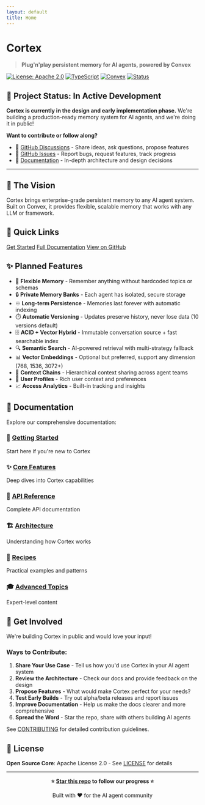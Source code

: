 ```yaml
---
layout: default
title: Home
---
```


# Cortex

> **Plug'n'play persistent memory for AI agents, powered by Convex**

[![License: Apache 2.0](https://img.shields.io/badge/License-Apache%202.0-blue.svg)](https://opensource.org/licenses/Apache-2.0)
[![TypeScript](https://img.shields.io/badge/TypeScript-5.0-blue.svg)](https://www.typescriptlang.org/)
[![Convex](https://img.shields.io/badge/Powered%20by-Convex-purple.svg)](https://convex.dev)
[![Status](https://img.shields.io/badge/Status-In%20Development-yellow.svg)](https://github.com/SaintNick1214/cortex/discussions)

## 🚧 Project Status: In Active Development

**Cortex is currently in the design and early implementation phase.** We're building a production-ready memory system for AI agents, and we're doing it in public!

**Want to contribute or follow along?**

- 💬 [GitHub Discussions](https://github.com/SaintNick1214/cortex/discussions) - Share ideas, ask questions, propose features
- 🐛 [GitHub Issues](https://github.com/SaintNick1214/cortex/issues) - Report bugs, request features, track progress
- 📖 [Documentation](./Documentation/00-README) - In-depth architecture and design decisions

---

## 🎯 The Vision

Cortex brings enterprise-grade persistent memory to any AI agent system. Built on Convex, it provides flexible, scalable memory that works with any LLM or framework.

## 🚀 Quick Links

<div class="quick-links">
  <a href="./Documentation/01-getting-started/01-introduction" class="button">Get Started</a>
  <a href="./Documentation/00-README" class="button">Full Documentation</a>
  <a href="https://github.com/SaintNick1214/cortex" class="button">View on GitHub</a>
</div>

## ✨ Planned Features

- 🧠 **Flexible Memory** - Remember anything without hardcoded topics or schemas
- 🔒 **Private Memory Banks** - Each agent has isolated, secure storage
- ♾️ **Long-term Persistence** - Memories last forever with automatic indexing
- ⏱️ **Automatic Versioning** - Updates preserve history, never lose data (10 versions default)
- 🗄️ **ACID + Vector Hybrid** - Immutable conversation source + fast searchable index
- 🔍 **Semantic Search** - AI-powered retrieval with multi-strategy fallback
- 📊 **Vector Embeddings** - Optional but preferred, support any dimension (768, 1536, 3072+)
- 🔗 **Context Chains** - Hierarchical context sharing across agent teams
- 👥 **User Profiles** - Rich user context and preferences
- 📈 **Access Analytics** - Built-in tracking and insights

## 📖 Documentation

Explore our comprehensive documentation:

### 🚀 [Getting Started](./Documentation/01-getting-started/01-introduction)
Start here if you're new to Cortex

### ✨ [Core Features](./Documentation/02-core-features/01-agent-memory)
Deep dives into Cortex capabilities

### 📖 [API Reference](./Documentation/03-api-reference/02-memory-operations)
Complete API documentation

### 🏗️ [Architecture](./Documentation/04-architecture/01-system-overview)
Understanding how Cortex works

### 🍳 [Recipes](./Documentation/06-recipes/01-simple-chatbot)
Practical examples and patterns

### 🎓 [Advanced Topics](./Documentation/07-advanced-topics/02-dimension-strategies)
Expert-level content

## 🤝 Get Involved

We're building Cortex in public and would love your input!

### Ways to Contribute:

1. **Share Your Use Case** - Tell us how you'd use Cortex in your AI agent system
2. **Review the Architecture** - Check our docs and provide feedback on the design
3. **Propose Features** - What would make Cortex perfect for your needs?
4. **Test Early Builds** - Try out alpha/beta releases and report issues
5. **Improve Documentation** - Help us make the docs clearer and more comprehensive
6. **Spread the Word** - Star the repo, share with others building AI agents

See [CONTRIBUTING](./CONTRIBUTING) for detailed contribution guidelines.

## 📄 License

**Open Source Core**: Apache License 2.0 - See [LICENSE](./LICENSE) for details

---

<div align="center">

**⭐ [Star this repo](https://github.com/SaintNick1214/cortex) to follow our progress ⭐**

Built with ❤️ for the AI agent community

</div>

